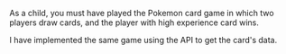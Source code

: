 As a child, you must have played the Pokemon card game in which two players draw cards, and the player with high experience card wins.

I have implemented the same game using the API to get the card's data.
